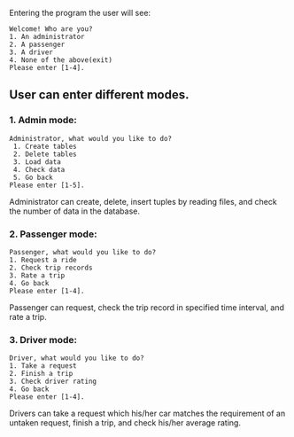 Entering the program the user will see:
```
Welcome! Who are you?
1. An administrator
2. A passenger
3. A driver
4. None of the above(exit)
Please enter [1-4].
```
User can enter different modes.
-

### 1. Admin mode: ###
```
Administrator, what would you like to do?
 1. Create tables
 2. Delete tables
 3. Load data
 4. Check data
 5. Go back
Please enter [1-5].
```
Administrator can create, delete, insert tuples by reading files, and check the number of data in the database.

### 2. Passenger mode: ###
```
Passenger, what would you like to do?
1. Request a ride
2. Check trip records
3. Rate a trip
4. Go back
Please enter [1-4].
```
Passenger can request, check the trip record in specified time interval, and rate a trip.

### 3. Driver mode: ###
```
Driver, what would you like to do?
1. Take a request
2. Finish a trip
3. Check driver rating
4. Go back
Please enter [1-4].
```
Drivers can take a request which his/her car matches the requirement of an untaken request, finish a trip, and check his/her average rating.

